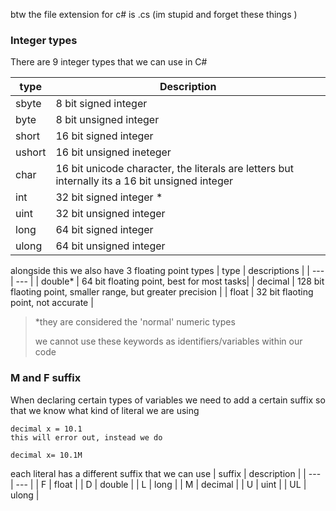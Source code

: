 btw the file extension for c# is .cs (im stupid and forget these things
)
### Integer types
There are 9 integer types that we can use in C#

| type | Description |
| --- | --- |
| sbyte | 8 bit signed integer |
| byte | 8 bit unsigned integer |
| short | 16 bit signed integer |
| ushort | 16 bit unsigned ineteger |
| char | 16 bit unicode character, the literals are letters but internally its a 16 bit unsigned integer |
| int | 32 bit signed integer * |
| uint | 32 bit unsigned integer |
| long | 64 bit signed integer |
| ulong | 64 bit unsigned integer |

alongside this we also have 3 floating point types
| type | descriptions |
| --- | --- |
| double* | 64 bit floating point, best for most tasks|
| decimal | 128 bit flaoting point, smaller range, but greater precision |
| float | 32 bit flaoting point, not accurate |

> *they are considered the 'normal' numeric types
>
> we cannot use these keywords as identifiers/variables within our code

### M and F suffix
When declaring certain types of variables we need to add a certain suffix so that we know what kind of literal we are using
```
decimal x = 10.1
this will error out, instead we do

decimal x= 10.1M
```
each literal has a different suffix that we can use
| suffix | description |
| --- | --- |
| F | float |
| D | double |
| L | long |
| M | decimal |
| U | uint |
| UL | ulong |